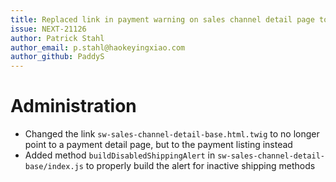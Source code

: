 ```yaml
---
title: Replaced link in payment warning on sales channel detail page to point to payment settings instead of payment detail page
issue: NEXT-21126
author: Patrick Stahl
author_email: p.stahl@haokeyingxiao.com
author_github: PaddyS
---
```

# Administration
* Changed the link `sw-sales-channel-detail-base.html.twig` to no longer point to a payment detail page, but to the payment listing instead
* Added method `buildDisabledShippingAlert` in `sw-sales-channel-detail-base/index.js` to properly build the alert for inactive shipping methods
